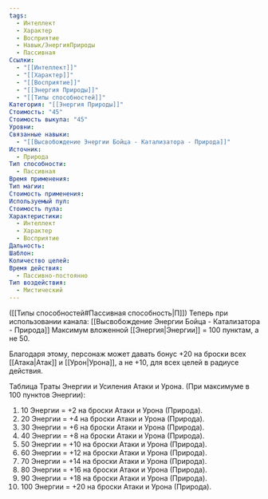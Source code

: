 ```yaml
---
tags:
  - Интеллект
  - Характер
  - Восприятие
  - Навык/ЭнергияПрироды
  - Пассивная
Ссылки:
  - "[[Интеллект]]"
  - "[[Характер]]"
  - "[[Восприятие]]"
  - "[[Энергия Природы]]"
  - "[[Типы способностей]]"
Категория: "[[Энергия Природы]]"
Стоимость: "45"
Стоимость выкупа: "45"
Уровни: 
Связанные навыки:
  - "[[Высвобождение Энергии Бойца - Катализатора - Природа]]"
Источник:
  - Природа
Тип способности:
  - Пассивная
Время применения: 
Тип магии: 
Стоимость применения: 
Используемый пул: 
Стоимость пула: 
Характеристики:
  - Интеллект
  - Характер
  - Восприятие
Дальность: 
Шаблон: 
Количество целей: 
Время действия:
  - Пассивно-постоянно
Тип воздействия:
  - Мистический
---
```

([[Типы способностей#Пассивная способность|П]]) Теперь при использовании канала: [[Высвобождение Энергии Бойца - Катализатора - Природа]] Максимум вложенной [[Энергия|Энергии]] = 100 пунктам, а не 50.

Благодаря этому, персонаж может давать бонус +20 на броски всех [[Атака|Атак]] и [[Урон|Урона]], а не +10, для всех целей в радиусе действия. 

Таблица Траты Энергии и Усиления Атаки и Урона.
(При максимуме в 100 пунктов Энергии):

1. 10 Энергии = +2 на броски Атаки и Урона (Природа).
2. 20 Энергии = +4 на броски Атаки и Урона (Природа).
3. 30 Энергии = +6 на броски Атаки и Урона (Природа). 
4. 40 Энергии = +8 на броски Атаки и Урона (Природа).
5. 50 Энергии = +10 на броски Атаки и Урона (Природа). 
6. 60 Энергии = +12 на броски Атаки и Урона (Природа). 
7. 70 Энергии = +14 на броски Атаки и Урона (Природа). 
8. 80 Энергии = +16 на броски Атаки и Урона (Природа). 
9. 90 Энергии = +18 на броски Атаки и Урона (Природа). 
10. 100 Энергии = +20 на броски Атаки и Урона (Природа). 